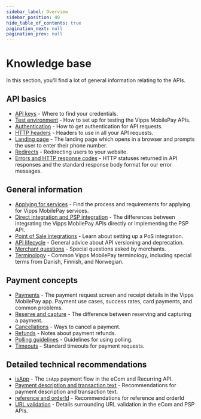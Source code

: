 ```yaml
---
sidebar_label: Overview
sidebar_position: 40
hide_table_of_contents: true
pagination_next: null
pagination_prev: null
---
```


# Knowledge base

In this section, you'll find a lot of general information relating to the APIs.

## API basics

* [API keys](api-keys.md) - Where to find your credentials.
* [Test environment](../test-environment.md) - How to set up for testing the Vipps MobilePay APIs.
* [Authentication](authentication.md) - How to get authentication for API requests.
* [HTTP headers](http-headers.md) - Headers to use in all your API requests.
* [Landing page](landing-page.md) - The landing page which opens in a browser and prompts the user to enter their phone number.
* [Redirects](redirects.md) - Redirecting users to your website.
* [Errors and HTTP response codes](errors.md) - HTTP statuses returned in API responses and the standard response body format for our error messages.

## General information

* [Applying for services](applying-for-services.md) - Find the process and requirements for applying for Vipps MobilePay services.
* [Direct integration and PSP integration](direct-vs-psp.md) - The differences between integrating the Vipps MobilePay APIs directly or implementing the PSP API.
* [Point of Sale integrations](pos-integrations.md) - Learn about setting up a PoS integration.
* [API lifecycle](api-lifecycle.md) - General advice about API versioning and deprecation.
* [Merchant questions](merchant-questions.md) - Special questions asked by merchants.
* [Terminology](terminology.md) - Common Vipps MobilePay terminology, including special terms from Danish, Finnish, and Norwegian.

## Payment concepts

* [Payments](payments.md) - The payment request screen and receipt details in the Vipps MobilePay app. Payment use cases, success rates, card payments, and common problems.
* [Reserve and capture](reserve-and-capture.md) - The difference between reserving and capturing a payment.
* [Cancellations](cancel.md) - Ways to cancel a payment.
* [Refunds](refund.md) - Notes about payment refunds.
* [Polling guidelines](polling-guidelines.md) - Guidelines for using polling.
* [Timeouts](timeouts.md) - Standard timeouts for payment requests.

## Detailed technical recommendations

* [isApp](isApp.md) - The `isApp` payment flow in the eCom and Recurring API.
* [Payment description and transaction text](transactiontext.md) - Recommendations for payment description and transaction text.
* [reference and orderId](orderid.md) - Recommendations for reference and orderId
* [URL validation](url-validation.md) - Details surrounding URL validation in the eCom and PSP APIs.
